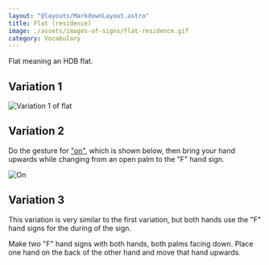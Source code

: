 ```yaml
---
layout: "@layouts/MarkdownLayout.astro"
title: Flat (residence)
image: ./assets/images-of-signs/flat-residence.gif
category: Vocabulary
---
```


Flat meaning an HDB flat.

## Variation 1

![Variation 1 of flat](@signs/flat-residence.gif)

## Variation 2

Do the gesture for ["on"](./on), which is shown below,
then bring your hand upwards while changing from an open palm
to the "F" hand sign.

![On](@signs/on.gif)

## Variation 3

This variation is very similar to the first variation,
but both hands use the "F" hand signs for the during of the sign.

Make two "F" hand signs with both hands,
both palms facing down.
Place one hand on the back of the other hand and move that hand upwards.
